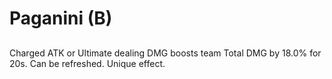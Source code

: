 # Paganini (B)

## 

Charged ATK or Ultimate dealing DMG boosts team Total DMG by 18.0% for 20s. Can be refreshed. Unique effect.